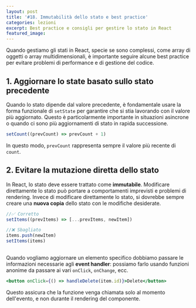 ```yaml
---
layout: post
title: '#18. Immutabilità dello stato e best practice'
categories: lezioni
excerpt: Best practice e consigli per gestire lo stato in React
featured_image:
---
```


Quando gestiamo gli stati in React, specie se sono complessi, come array di oggetti o array multidimensionali, è importante seguire alcune best practice per evitare problemi di performance e di gestione del codice.

## 1. Aggiornare lo state basato sullo stato precedente

Quando lo stato dipende dal valore precedente, è fondamentale usare la forma funzionale di `setState` per garantire che si stia lavorando con il valore più aggiornato. Questo è particolarmente importante in situazioni asincrone o quando ci sono più aggiornamenti di stato in rapida successione.

```jsx
setCount((prevCount) => prevCount + 1)
```

In questo modo, `prevCount` rappresenta sempre il valore più recente di `count`.

## 2. Evitare la mutazione diretta dello stato

In React, lo stato deve essere trattato come **immutabile**. Modificare direttamente lo stato può portare a comportamenti imprevisti e problemi di rendering. Invece di modificare direttamente lo stato, si dovrebbe sempre creare una **nuova copia** dello stato con le modifiche desiderate.

```jsx
//✅ Corretto
setItems((prevItems) => [...prevItems, newItem])

//❌ Sbagliato
items.push(newItem)
setItems(items)
```

##

Quando vogliamo aggiornare un elemento specifico dobbiamo passare le informazioni necessarie agli **event handler**: possiamo farlo usando funzioni anonime da passare ai vari `onClick`, `onChange`, ecc.

```jsx
<button onClick={() => handleDelete(item.id)}>Delete</button>
```

Questo assicura che la funzione venga chiamata solo al momento dell'evento, e non durante il rendering del componente.
